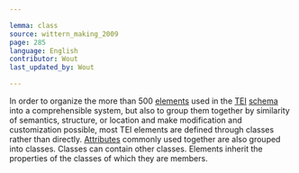 ```yaml
---

lemma: class
source: wittern_making_2009
page: 285
language: English
contributor: Wout
last_updated_by: Wout

---
```


In order to organize the more than 500 [elements](element.html) used in the [TEI](TEI.html) [schema](schema.html) into a comprehensible system, but also to group them together by similarity of semantics, structure, or location and make modification and customization possible, most TEI elements are defined through classes rather than directly. [Attributes](attribute.html) commonly used together are also grouped into classes. Classes can contain other classes. Elements inherit the properties of the classes of which they are members.
